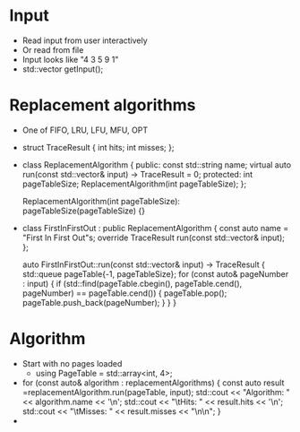 # Input
- Read input from user interactively
- Or read from file
- Input looks like "4 3 5 9 1"
- std::vector<int> getInput();
# Replacement algorithms
- One of FIFO, LRU, LFU, MFU, OPT
- struct TraceResult {
    int hits;
    int misses;
  };
- class ReplacementAlgorithm {
  public:
    const std::string name;
    virtual auto run(const std::vector<int>& input) -> TraceResult = 0;
  protected:
    int pageTableSize;
    ReplacementAlgorithm(int pageTableSize);
  };

  ReplacementAlgorithm(int pageTableSize): pageTableSize(pageTableSize) {}
- class FirstInFirstOut : public ReplacementAlgorithm {
     const auto name = "First In First Out"s;
     override TraceResult run(const std::vector<int>& input);
  };

  auto FirstInFirstOut::run(const std::vector<int>& input) -> TraceResult {
     std::queue<int> pageTable{-1, pageTableSize};
     for (const auto& pageNumber : input) {
        if (std::find(pageTable.cbegin(), pageTable.cend(), pageNumber) == pageTable.cend()) {
            pageTable.pop();
            pageTable.push_back(pageNumber);
        }
     }
  }
# Algorithm
- Start with no pages loaded
    - using PageTable = std::array<int, 4>;
- for (const auto& algorithm : replacementAlgorithms) {
        const auto result =replacementAlgorithm.run(pageTable, input);
        std::cout << "Algorithm: " << algorithm.name << '\n';
        std::cout << "\tHits: " << result.hits << '\n';
        std::cout << "\tMisses: " << result.misses << "\n\n";
  }
-
